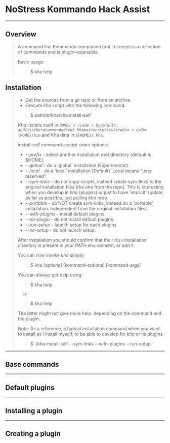 # NoStress Kommando Hack Assist

----

## Overview

> A command line Kommando companion tool. It compiles a collection of commands
> and is plugin-extensible.
>
> Basic usage:
>
> >    $ kha help

## Installation

> * Get the sources from a git repo or from an archive.
> * Execute *kha* script with the following command:
>
> >    $ path/to/kha/kha install-self
>
> *Kha* installs itself in <code>${HOME}/</code> by default, and it is the
> recommended root. Kha main script is stored in <code>${HOME}/bin</code>
> and Kha data in <code>${HOME}/.kha</code>.
>
> *install-self* command accept some options:
>
> * *--prefix <root-path>* - select another installation root directory (default is $HOME).
> * *--global* - do a 'global' installation (Experimental).
> * *--local* - do a 'local' installation (Default). Local means "user reserved".
> * *--sym-links* - do not copy scripts, instead create sym-links to the original installation
> files (the one from the repo). This is interesting when you develop in *kha* (plugins) or
> just to have 'implicit' update, as far as possible, just pulling *kha* repo.
> * *--portable* - do NOT create sym-links, instead do a 'portable' installation. Independent
> from the original installation files.
> * *--with-plugins* - install default plugins.
> * *--no-plugin* - do not install default plugins.
> * *--run-setup* - launch setup for each plugins.
> * *--no-setup* - do not launch setup.
>
> After installation you should confirm that the <code>*/bin</code> installation directory is
> present in your PATH environment, or add it.
>
> You can now invoke *kha* simply:
>
> >    $ kha [options] <kommand>  [kommand-options] [kommand-args]
>
> You can always get help using:
>
> >    $ kha help
>
>       or
>
> >    $ kha help <kommand>
>
> The latter might not give more help, depending on the command and the plugin.
>
> *Note:* As a reference, a typical installation command when you want to install
> as I install myself, to be able to develop for *kha* or its plugins:
>
> >    $ ./kha install-self --sym-links --with-plugins --run-setup

----

## Base commands

----

## Default plugins

----

## Installing a plugin

----

## Creating a plugin
